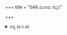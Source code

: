 +++
title = "044 ಮುಳಿದು ಕಬ್ಬಿನ"

+++

<details><summary>ಗದ್ಯ (ಕ.ಗ.ಪ) </summary>

44. ‘ಕಬ್ಬಿನ ತೋಟದಲ್ಲಿ ನರಿಯು ಕೋಪಗೊಂಡು ಹುಲಿಯ ಹಾಗೆ ಗರ್ಜಿಸಿತಲ್ಲವೆ! ನೀನು ಈವರೆಗೆ ಗರ್ವಾತಿಶಯದಿಂದ ಬಾಲಕರ ಮತ್ತು ವೃದ್ಧರ ಜೊತೆಯಲ್ಲಿ ಬಹುವಾಗಿ ಹೆಣಗಾಡಿದೆ. ನಿನ್ನಲ್ಲಿ ಪೌರುಷವಿದ್ದುದಾದರೆ ಈ ಕಡೆ ಅರ್ಜುನನ ಜೊತೆ ಮುಂದಿನ ಆಟವನ್ನು ಆಡುವೆಯಂತೆ, ನಡೆ. ಅಥವಾ  ಮುಂದಿನ ಆಟವನ್ನು ಭೀಮನಲ್ಲಿ ಬೇಡುವೆಯಂತೆ." ಎಂದು ಶಲ್ಯನು ಹೇಳಿದನು.
</details>
